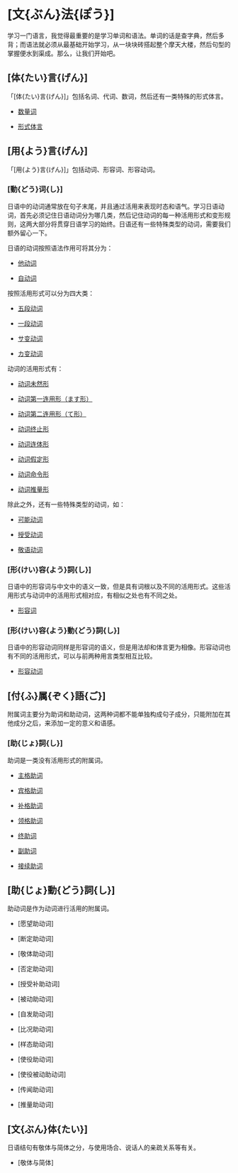 # [文{ぶん}法{ぽう}]

学习一门语言，我觉得最重要的是学习单词和语法。单词的话是查字典，然后多背；而语法就必须从最基础开始学习，从一块块砖搭起整个摩天大楼，然后句型的掌握便水到渠成。那么，让我们开始吧。

## [体{たい}言{げん}]

「[体{たい}言{げん}]」包括名词、代词、数词，然后还有一类特殊的形式体言。

- [数量词](taigenn1.md)

- [形式体言](taigen2.md)

## [用{よう}言{げん}]

「[用{よう}言{げん}]」包括动词、形容词、形容动词。

### [動{どう}词{し}]

日语中的动词通常放在句子末尾，并且通过活用来表现时态和语气。学习日语动词，首先必须记住日语动词分为哪几类，然后记住动词的每一种活用形式和变形规则，这两大部分将贯穿日语学习的始终。日语还有一些特殊类型的动词，需要我们额外留心一下。

日语的动词按照语法作用可将其分为：

- [他动词](doushi.md#1)

- [自动词](doushi.md#2)

按照活用形式可以分为四大类：

- [五段动词](doushi.md#1_1)

- [一段动词](doushi.md#2_1)

- [サ变动词](doushi.md#3)

- [カ变动词](doushi.md#4)

动词的活用形式有：

- [动词未然形](doushi1.md)

- [动词第一连用形（ます形）](doushi2.md)

- [动词第二连用形（て形）](doushi3.md)

- [动词终止形](doushi4.md)

- [动词连体形](doushi5.md)

- [动词假定形](doushi6.md)

- [动词命令形](doushi7.md)

- [动词推量形](doushi8.md)

除此之外，还有一些特殊类型的动词，如：

- [可能动词](doushi9.md)

- [授受动词](doushi10.md)

- [敬语动词](doushi11.md)

### [形{けい}容{よう}詞{し}]

日语中的形容词与中文中的语义一致，但是具有词根以及不同的活用形式。这些活用形式与动词中的活用形式相对应，有相似之处也有不同之处。

- [形容词](keiyoushi.md)

### [形{けい}容{よう}動{どう}詞{し}]

日语中的形容动词同样是形容词的语义，但是用法却和体言更为相像。形容动词也有不同的活用形式，可以与前两种用言类型相互比较。

- [形容动词](keiyoudoushi.md)

## [付{ふ}属{ぞく}語{ご}]

附属词主要分为助词和助动词，这两种词都不能单独构成句子成分，只能附加在其他成分之后，来添加一定的意义和语感。

### [助{じょ}詞{し}]

助词是一类没有活用形式的附属词。

- [主格助词](kakujyoshi.md#_2)

- [宾格助词](kakujyoshi.md#_3)

- [补格助词](kakujyoshi.md#_4)

- [领格助词](kakujyoshi.md#_5)

- [终助词](shuujyoshi.md)

- [副助词](fukujyoshi.md)

- [接续助词](setsuzokujyoshi.md)

## [助{じょ}動{どう}詞{し}]

助动词是作为动词进行活用的附属词。

- [愿望助动词]

- [断定助动词]

- [敬体助动词]

- [否定助动词]

- [授受补助动词]

- [被动助动词]

- [自发助动词]

- [比况助动词]

- [样态助动词]

- [使役助动词]

- [使役被动助动词]

- [传闻助动词]

- [推量助动词]

## [文{ぶん}体{たい}]

日语结句有敬体与简体之分，与使用场合、说话人的亲疏关系等有关。

- [敬体与简体]














